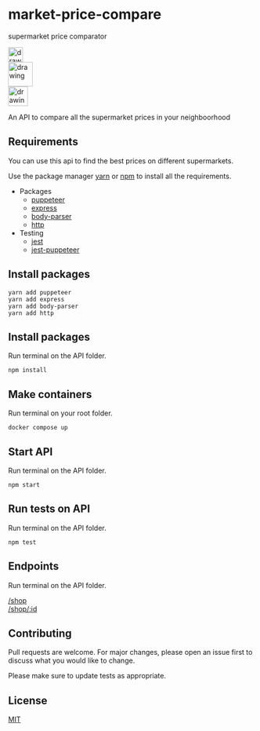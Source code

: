 # market-price-compare
supermarket price comparator

<img src="https://upload.wikimedia.org/wikipedia/commons/thumb/9/99/Unofficial_JavaScript_logo_2.svg/1024px-Unofficial_JavaScript_logo_2.svg.png" alt="drawing" width="30" />
</br>
<img src="https://scand.com/wp-content/uploads/2019/10/logo-node.png" alt="drawing" width="50" style="margin"/>
</br>
<img src="https://user-images.githubusercontent.com/10379601/29446482-04f7036a-841f-11e7-9872-91d1fc2ea683.png" alt="drawing" width="40" style="margin"/>

An API to compare all the supermarket prices in your neighboorhood

## Requirements

You can use this api to find the best prices on different supermarkets.

Use the package manager [yarn](https://yarnpkg.com/) or [npm](https://www.npmjs.com/) to install all the requirements.
-   Packages
    - [puppeteer](https://classic.yarnpkg.com/en/package/puppeteer)
    - [express](https://classic.yarnpkg.com/en/package/exrpress)
    - [body-parser](https://yarnpkg.com/package/body-parser)
    - [http](https://yarnpkg.com/package/http)
-   Testing
    - [jest](https://classic.yarnpkg.com/en/package/jest)
    - [jest-puppeteer](https://yarnpkg.com/package/jest-puppeteer)

## Install packages

```
yarn add puppeteer
yarn add express
yarn add body-parser
yarn add http
```

## Install packages
Run terminal on the API folder.
```
npm install
```

## Make containers
Run terminal on your root folder.
```
docker compose up
```

## Start API
Run terminal on the API folder.
```
npm start
```

## Run tests on API
Run terminal on the API folder.
```
npm test
```

## Endpoints
Run terminal on the API folder.

[/shop](http://localhost:3000/shop/) </br>
[/shop/:id](http://localhost:3000/shop/id)


## Contributing
Pull requests are welcome. For major changes, please open an issue first to discuss what you would like to change.

Please make sure to update tests as appropriate.

## License
[MIT](/LICENSE)

